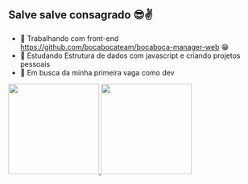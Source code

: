 ## Salve salve consagrado 😎✌️

- 🔭 Trabalhando com front-end https://github.com/bocabocateam/bocaboca-manager-web 😁
- 🌱 Estudando Estrutura de dados com javascript e criando projetos pessoais
- 🤔 Em busca da minha primeira vaga como dev

<div>
  <a href="https://github.com/LucasCardosol">
  <img height="180em" src="https://github-readme-stats.vercel.app/api?username=LucasCardosol&show_icons=true&theme=gotham&include_all_commits=true&count_private=true"/>
  <img height="180em" src="https://github-readme-stats.vercel.app/api/top-langs/?username=LucasCardosol&layout=compact&langs_count=16&theme=gotham"/>
</div>
